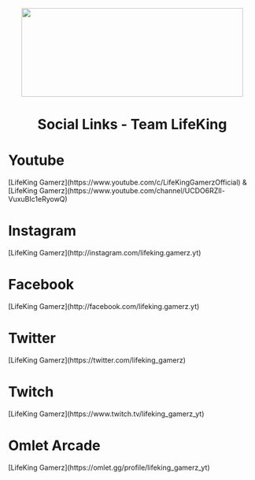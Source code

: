 <div align="center">
    <img src="https://i.imgur.com/MVOBkyw.jpeg" width="450px" height="180px" style="max-width:100%;">
    <h1>Social Links - Team LifeKing</h1>
</div>

<h1>Youtube</h1>  
[LifeKing Gamerz](https://www.youtube.com/c/LifeKingGamerzOfficial) & [LifeKing Gamerz](https://www.youtube.com/channel/UCDO6RZIl-VuxuBIc1eRyowQ)

<h1>Instagram</h1>  
[LifeKing Gamerz](http://instagram.com/lifeking.gamerz.yt) 

<h1>Facebook</h1>  
[LifeKing Gamerz](http://facebook.com/lifeking.gamerz.yt) 

<h1>Twitter</h1>  
[LifeKing Gamerz](https://twitter.com/lifeking_gamerz)

<h1>Twitch</h1>  
[LifeKing Gamerz](https://www.twitch.tv/lifeking_gamerz_yt) 

<h1>Omlet Arcade</h1>  
[LifeKing Gamerz](https://omlet.gg/profile/lifeking_gamerz_yt)
